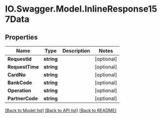 # IO.Swagger.Model.InlineResponse157Data
## Properties

Name | Type | Description | Notes
------------ | ------------- | ------------- | -------------
**RequestId** | **string** |  | [optional] 
**RequestTime** | **string** |  | [optional] 
**CardNo** | **string** |  | [optional] 
**BankCode** | **string** |  | [optional] 
**Operation** | **string** |  | [optional] 
**PartnerCode** | **string** |  | [optional] 

[[Back to Model list]](../README.md#documentation-for-models) [[Back to API list]](../README.md#documentation-for-api-endpoints) [[Back to README]](../README.md)

